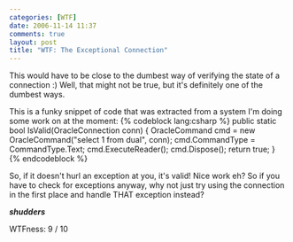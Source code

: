 ```yaml
---
categories: [WTF]
date: 2006-11-14 11:37
comments: true
layout: post
title: "WTF: The Exceptional Connection"
---
```

This would have to be close to the dumbest way of verifying the state of a connection :) Well, that might not be true, but it's definitely one of the dumbest ways.

This is a funky snippet of code that was extracted from a system I'm doing some work on at the moment:
{% codeblock lang:csharp %}
public static bool IsValid(OracleConnection conn)
{
	OracleCommand cmd = new OracleCommand("select 1 from dual", conn);
	cmd.CommandType = CommandType.Text;
	cmd.ExecuteReader();
	cmd.Dispose();
	return true;
}
{% endcodeblock %}

So, if it doesn't hurl an exception at you, it's valid! Nice work eh? So if you have to check for exceptions anyway, why not just try using the connection in the first place and handle THAT exception instead?

<strong>*shudders*</strong>

WTFness: 9 / 10

